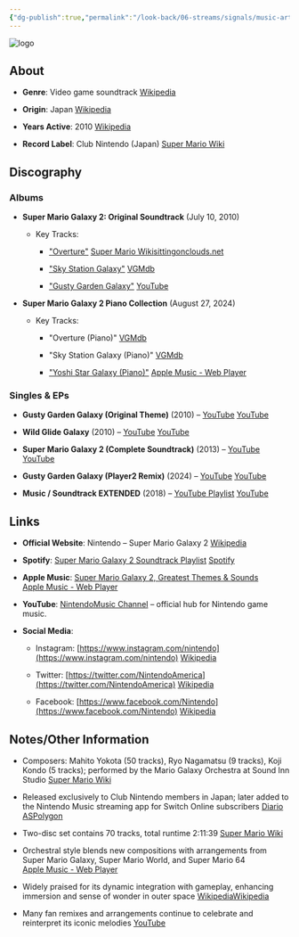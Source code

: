 ```yaml
---
{"dg-publish":true,"permalink":"/look-back/06-streams/signals/music-artists/super-mario-galaxy-2-music/","tags":["#MusicArtist"],"noteIcon":"","created":"2025-08-28T23:54:14.437+02:00","updated":"2025-04-28T17:19:19.801+02:00"}
---
```



<img src="/img/MALOGO/SMG2.png" alt="logo" class="round-img round-img-200">

## About

- **Genre**: Video game soundtrack [Wikipedia](https://en.wikipedia.org/wiki/Super_Mario_Galaxy_2)
    
- **Origin**: Japan [Wikipedia](https://en.wikipedia.org/wiki/Super_Mario_Galaxy_2)
    
- **Years Active**: 2010 [Wikipedia](https://en.wikipedia.org/wiki/Super_Mario_Galaxy_2)
    
- **Record Label**: Club Nintendo (Japan) [Super Mario Wiki](https://www.mariowiki.com/Super_Mario_Galaxy_2_Original_Soundtrack?utm_source=chatgpt.com)
    

## Discography

### Albums

- **Super Mario Galaxy 2: Original Soundtrack** (July 10, 2010)
    
    - Key Tracks:
        
        - ["Overture"](https://www.youtube.com/watch?v=0LDGkUkTJtM) [Super Mario Wiki](https://www.mariowiki.com/Super_Mario_Galaxy_2_Original_Soundtrack?utm_source=chatgpt.com)[sittingonclouds.net](https://www.sittingonclouds.net/album/1185?utm_source=chatgpt.com)
            
        - ["Sky Station Galaxy"](https://www.youtube.com/playlist?list=PLxY0LtQ5wrbGMlzpEpguwxvaP7VjvIZJe&index=5) [VGMdb](https://vgmdb.net/album/142365?utm_source=chatgpt.com)
            
        - ["Gusty Garden Galaxy"](https://www.youtube.com/watch?v=KHdOSj6ObJg) [YouTube](https://www.youtube.com/watch?v=KHdOSj6ObJg&utm_source=chatgpt.com)
            
- **Super Mario Galaxy 2 Piano Collection** (August 27, 2024)
    
    - Key Tracks:
        
        - "Overture (Piano)" [VGMdb](https://vgmdb.net/album/142365?utm_source=chatgpt.com)
            
        - "Sky Station Galaxy (Piano)" [VGMdb](https://vgmdb.net/album/142365?utm_source=chatgpt.com)
            
        - ["Yoshi Star Galaxy (Piano)"](https://music.apple.com/us/album/super-mario-galaxy-2-piano-collections/1596199664) [Apple Music - Web Player](https://music.apple.com/us/album/super-mario-galaxy-2-piano-collections/1596199664?utm_source=chatgpt.com)
            

### Singles & EPs

- **Gusty Garden Galaxy (Original Theme)** (2010) – [YouTube](https://www.youtube.com/watch?v=KHdOSj6ObJg) [YouTube](https://www.youtube.com/watch?v=KHdOSj6ObJg&utm_source=chatgpt.com)
    
- **Wild Glide Galaxy** (2010) – [YouTube](https://www.youtube.com/watch?v=q3huxouoXZ0) [YouTube](https://www.youtube.com/watch?v=q3huxouoXZ0&utm_source=chatgpt.com)
    
- **Super Mario Galaxy 2 (Complete Soundtrack)** (2013) – [YouTube](https://www.youtube.com/watch?v=6STuGgwEk_4) [YouTube](https://www.youtube.com/watch?v=6STuGgwEk_4&utm_source=chatgpt.com)
    
- **Gusty Garden Galaxy (Player2 Remix)** (2024) – [YouTube](https://www.youtube.com/watch?v=1p-WbbndHiM) [YouTube](https://m.youtube.com/watch?v=1p-WbbndHiM&utm_source=chatgpt.com)
    
- **Music / Soundtrack EXTENDED** (2018) – [YouTube Playlist](https://www.youtube.com/playlist?list=PLxY0LtQ5wrbGMlzpEpguwxvaP7VjvIZJe) [YouTube](https://www.youtube.com/playlist?list=PLxY0LtQ5wrbGMlzpEpguwxvaP7VjvIZJe&utm_source=chatgpt.com)
    

## Links

- **Official Website**: Nintendo – Super Mario Galaxy 2 [Wikipedia](https://en.wikipedia.org/wiki/Super_Mario_Galaxy_2)
    
- **Spotify**: [Super Mario Galaxy 2 Soundtrack Playlist](https://open.spotify.com/playlist/6LzEb8czWiDRhEIHXkrXHL) [Spotify](https://open.spotify.com/playlist/6LzEb8czWiDRhEIHXkrXHL?utm_source=chatgpt.com)
    
- **Apple Music**: [Super Mario Galaxy 2, Greatest Themes & Sounds](https://music.apple.com/us/album/super-mario-galaxy-2-greatest-themes-sounds/1525840020) [Apple Music - Web Player](https://music.apple.com/us/album/super-mario-galaxy-2-greatest-themes-sounds/1525840020?utm_source=chatgpt.com)
    
- **YouTube**: [NintendoMusic Channel](https://www.youtube.com/c/NintendoMusic) – official hub for Nintendo game music.
    
- **Social Media**:
    
    - Instagram: [https://www.instagram.com/nintendo](https://www.instagram.com/nintendo) [Wikipedia](https://en.wikipedia.org/wiki/Super_Mario_Galaxy_2)
        
    - Twitter: [https://twitter.com/NintendoAmerica](https://twitter.com/NintendoAmerica) [Wikipedia](https://en.wikipedia.org/wiki/Super_Mario_Galaxy_2)
        
    - Facebook: [https://www.facebook.com/Nintendo](https://www.facebook.com/Nintendo) [Wikipedia](https://en.wikipedia.org/wiki/Super_Mario_Galaxy_2)
        

## Notes/Other Information

- Composers: Mahito Yokota (50 tracks), Ryo Nagamatsu (9 tracks), Koji Kondo (5 tracks); performed by the Mario Galaxy Orchestra at Sound Inn Studio [Super Mario Wiki](https://www.mariowiki.com/Super_Mario_Galaxy_2_Original_Soundtrack?utm_source=chatgpt.com)
    
- Released exclusively to Club Nintendo members in Japan; later added to the Nintendo Music streaming app for Switch Online subscribers [Diario AS](https://as.com/meristation/noticias/todas-las-canciones-de-nintendo-music-decenas-de-horas-de-musica-de-todas-las-generaciones-de-nintendo-n/?utm_source=chatgpt.com)[Polygon](https://www.polygon.com/news/472881/nintendo-music-app-android-ios?utm_source=chatgpt.com)
    
- Two-disc set contains 70 tracks, total runtime 2:11:39 [Super Mario Wiki](https://www.mariowiki.com/Super_Mario_Galaxy_2_Original_Soundtrack?utm_source=chatgpt.com)
    
- Orchestral style blends new compositions with arrangements from Super Mario Galaxy, Super Mario World, and Super Mario 64 [Apple Music - Web Player](https://music.apple.com/gb/album/starship-mario-from-super-mario-galaxy-2-feat-nathan/1680043013?utm_source=chatgpt.com)
    
- Widely praised for its dynamic integration with gameplay, enhancing immersion and sense of wonder in outer space [Wikipedia](https://en.wikipedia.org/wiki/Super_Mario_Galaxy_2)[Wikipedia](https://en.wikipedia.org/wiki/Super_Mario_Galaxy_2?utm_source=chatgpt.com)
    
- Many fan remixes and arrangements continue to celebrate and reinterpret its iconic melodies [YouTube](https://m.youtube.com/watch?v=1p-WbbndHiM&utm_source=chatgpt.com)